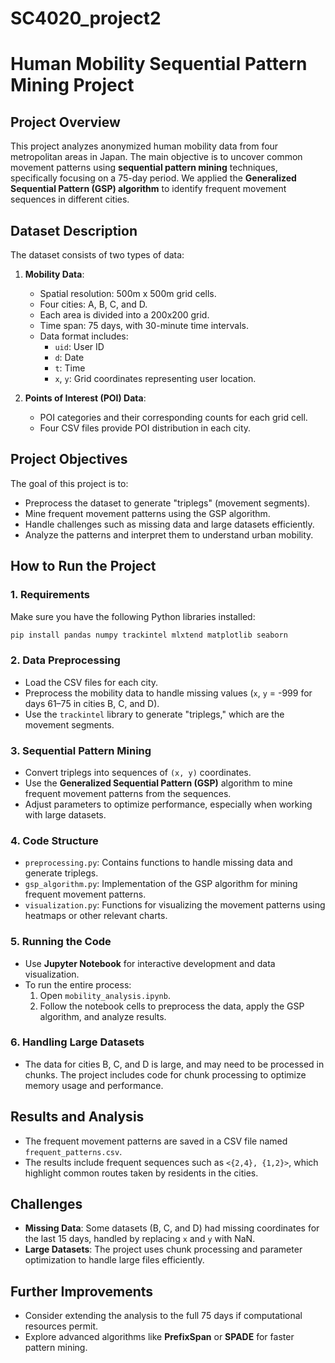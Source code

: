 # SC4020_project2

# **Human Mobility Sequential Pattern Mining Project**

## **Project Overview**

This project analyzes anonymized human mobility data from four metropolitan areas in Japan. The main objective is to uncover common movement patterns using **sequential pattern mining** techniques, specifically focusing on a 75-day period. We applied the **Generalized Sequential Pattern (GSP) algorithm** to identify frequent movement sequences in different cities.

## **Dataset Description**

The dataset consists of two types of data:

1. **Mobility Data**:
    - Spatial resolution: 500m x 500m grid cells.
    - Four cities: A, B, C, and D.
    - Each area is divided into a 200x200 grid.
    - Time span: 75 days, with 30-minute time intervals.
    - Data format includes:
      - `uid`: User ID
      - `d`: Date
      - `t`: Time
      - `x`, `y`: Grid coordinates representing user location.

2. **Points of Interest (POI) Data**:
    - POI categories and their corresponding counts for each grid cell.
    - Four CSV files provide POI distribution in each city.

## **Project Objectives**

The goal of this project is to:
- Preprocess the dataset to generate "triplegs" (movement segments).
- Mine frequent movement patterns using the GSP algorithm.
- Handle challenges such as missing data and large datasets efficiently.
- Analyze the patterns and interpret them to understand urban mobility.

## **How to Run the Project**

### **1. Requirements**

Make sure you have the following Python libraries installed:

```bash
pip install pandas numpy trackintel mlxtend matplotlib seaborn
```

### **2. Data Preprocessing**

- Load the CSV files for each city.
- Preprocess the mobility data to handle missing values (`x`, `y` = -999 for days 61–75 in cities B, C, and D).
- Use the `trackintel` library to generate "triplegs," which are the movement segments.

### **3. Sequential Pattern Mining**

- Convert triplegs into sequences of `(x, y)` coordinates.
- Use the **Generalized Sequential Pattern (GSP)** algorithm to mine frequent movement patterns from the sequences.
- Adjust parameters to optimize performance, especially when working with large datasets.

### **4. Code Structure**

- `preprocessing.py`: Contains functions to handle missing data and generate triplegs.
- `gsp_algorithm.py`: Implementation of the GSP algorithm for mining frequent movement patterns.
- `visualization.py`: Functions for visualizing the movement patterns using heatmaps or other relevant charts.

### **5. Running the Code**

- Use **Jupyter Notebook** for interactive development and data visualization.
- To run the entire process:
  1. Open `mobility_analysis.ipynb`.
  2. Follow the notebook cells to preprocess the data, apply the GSP algorithm, and analyze results.

### **6. Handling Large Datasets**

- The data for cities B, C, and D is large, and may need to be processed in chunks. The project includes code for chunk processing to optimize memory usage and performance.

## **Results and Analysis**

- The frequent movement patterns are saved in a CSV file named `frequent_patterns.csv`.
- The results include frequent sequences such as `<{2,4}, {1,2}>`, which highlight common routes taken by residents in the cities.

## **Challenges**

- **Missing Data**: Some datasets (B, C, and D) had missing coordinates for the last 15 days, handled by replacing `x` and `y` with NaN.
- **Large Datasets**: The project uses chunk processing and parameter optimization to handle large files efficiently.

## **Further Improvements**

- Consider extending the analysis to the full 75 days if computational resources permit.
- Explore advanced algorithms like **PrefixSpan** or **SPADE** for faster pattern mining.
  
